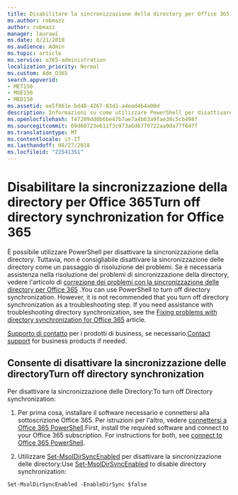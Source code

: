 ```yaml
---
title: Disabilitare la sincronizzazione della directory per Office 365
ms.author: robmazz
author: robmazz
manager: laurawi
ms.date: 8/21/2018
ms.audience: Admin
ms.topic: article
ms.service: o365-administration
localization_priority: Normal
ms.custom: Adm_O365
search.appverid:
- MET150
- MOE150
- MED150
ms.assetid: ee5f861e-bd48-4267-83d1-a4ead4b4a00d
description: Informazioni su come utilizzare PowerShell per disattivare la sincronizzazione della directory per Office 365
ms.openlocfilehash: f47209dd8b6be47b7ae7a4b63a9fae38c5cb498f
ms.sourcegitcommit: 69d60723e611f3c973a6d6779722aa9da77f647f
ms.translationtype: MT
ms.contentlocale: it-IT
ms.lasthandoff: 08/27/2018
ms.locfileid: "22541351"
---
```

# <a name="turn-off-directory-synchronization-for-office-365"></a><span data-ttu-id="79668-103">Disabilitare la sincronizzazione della directory per Office 365</span><span class="sxs-lookup"><span data-stu-id="79668-103">Turn off directory synchronization for Office 365</span></span>
<span data-ttu-id="79668-p101">È possibile utilizzare PowerShell per disattivare la sincronizzazione della directory. Tuttavia, non è consigliabile disattivare la sincronizzazione delle directory come un passaggio di risoluzione dei problemi. Se è necessaria assistenza nella risoluzione dei problemi di sincronizzazione della directory, vedere l'articolo di [correzione dei problemi con la sincronizzazione delle directory per Office 365](fix-problems-with-directory-synchronization.md) .</span><span class="sxs-lookup"><span data-stu-id="79668-p101">You can use PowerShell to turn off directory synchronization. However, it is not recommended that you turn off directory synchronization as a troubleshooting step. If you need assistance with troubleshooting directory synchronization, see the [Fixing problems with directory synchronization for Office 365](fix-problems-with-directory-synchronization.md) article.</span></span> 
  
<span data-ttu-id="79668-107">[Supporto di contatto](https://support.office.com/article/32a17ca7-6fa0-4870-8a8d-e25ba4ccfd4b) per i prodotti di business, se necessario.</span><span class="sxs-lookup"><span data-stu-id="79668-107">[Contact support](https://support.office.com/article/32a17ca7-6fa0-4870-8a8d-e25ba4ccfd4b) for business products if needed.</span></span>
  
## <a name="turn-off-directory-synchronization"></a><span data-ttu-id="79668-108">Consente di disattivare la sincronizzazione delle directory</span><span class="sxs-lookup"><span data-stu-id="79668-108">Turn off directory synchronization</span></span>  
<span data-ttu-id="79668-109">Per disattivare la sincronizzazione delle Directory:</span><span class="sxs-lookup"><span data-stu-id="79668-109">To turn off Directory synchronization:</span></span>
  
1. <span data-ttu-id="79668-p102">Per prima cosa, installare il software necessario e connettersi alla sottoscrizione Office 365. Per istruzioni per l'altro, vedere [connettersi a Office 365 PowerShell](https://go.microsoft.com/fwlink/p/?LinkId=821938).</span><span class="sxs-lookup"><span data-stu-id="79668-p102">First, install the required software and connect to your Office 365 subscription. For instructions for both, see [connect to Office 365 PowerShell](https://go.microsoft.com/fwlink/p/?LinkId=821938).</span></span>
    
2. <span data-ttu-id="79668-112">Utilizzare [Set-MsolDirSyncEnabled](https://go.microsoft.com/fwlink/p/?LinkId=821939) per disattivare la sincronizzazione delle directory:</span><span class="sxs-lookup"><span data-stu-id="79668-112">Use [Set-MsolDirSyncEnabled](https://go.microsoft.com/fwlink/p/?LinkId=821939) to disable directory synchronization:</span></span> 
    
  ```
  Set-MsolDirSyncEnabled -EnableDirSync $false
  ```